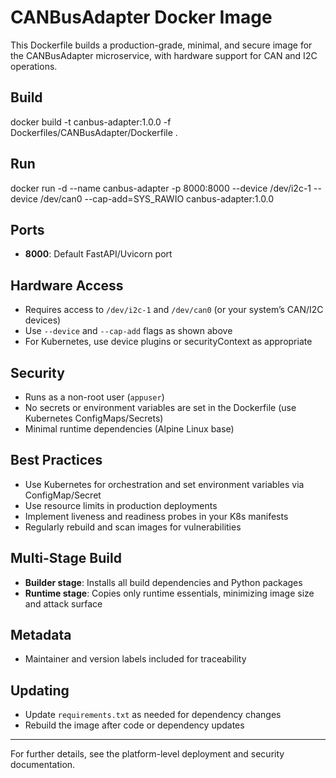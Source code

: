 # CANBusAdapter Docker Image

This Dockerfile builds a production-grade, minimal, and secure image for the CANBusAdapter microservice, with hardware support for CAN and I2C operations.

## Build

docker build -t canbus-adapter:1.0.0 -f Dockerfiles/CANBusAdapter/Dockerfile .


## Run

docker run -d
--name canbus-adapter
-p 8000:8000
--device /dev/i2c-1
--device /dev/can0
--cap-add=SYS_RAWIO
canbus-adapter:1.0.0


## Ports

- **8000**: Default FastAPI/Uvicorn port

## Hardware Access

- Requires access to `/dev/i2c-1` and `/dev/can0` (or your system’s CAN/I2C devices)
- Use `--device` and `--cap-add` flags as shown above
- For Kubernetes, use device plugins or securityContext as appropriate

## Security

- Runs as a non-root user (`appuser`)
- No secrets or environment variables are set in the Dockerfile (use Kubernetes ConfigMaps/Secrets)
- Minimal runtime dependencies (Alpine Linux base)

## Best Practices

- Use Kubernetes for orchestration and set environment variables via ConfigMap/Secret
- Use resource limits in production deployments
- Implement liveness and readiness probes in your K8s manifests
- Regularly rebuild and scan images for vulnerabilities

## Multi-Stage Build

- **Builder stage**: Installs all build dependencies and Python packages
- **Runtime stage**: Copies only runtime essentials, minimizing image size and attack surface

## Metadata

- Maintainer and version labels included for traceability

## Updating

- Update `requirements.txt` as needed for dependency changes
- Rebuild the image after code or dependency updates

---

For further details, see the platform-level deployment and security documentation.
